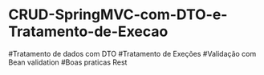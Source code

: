 # CRUD-SpringMVC-com-DTO-e-Tratamento-de-Execao

#Tratamento de dados com DTO
#Tratamento de  Exeções
#Validação com Bean validation
#Boas praticas Rest
